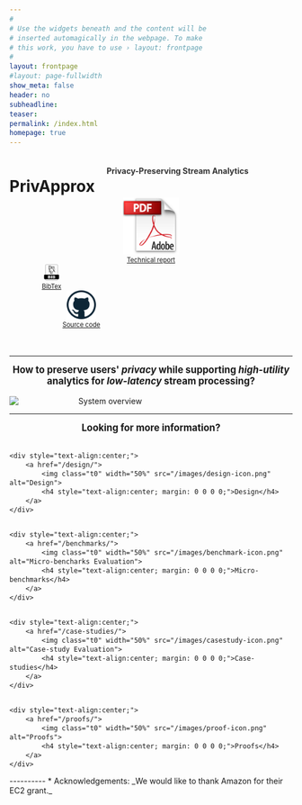 ```yaml
---
#
# Use the widgets beneath and the content will be
# inserted automagically in the webpage. To make
# this work, you have to use › layout: frontpage
#
layout: frontpage
#layout: page-fullwidth
show_meta: false
header: no
subheadline:
teaser:
permalink: /index.html
homepage: true
---
```

<div class="row">
<div class="large-6 large-push-3 columns" markdown="0">
    <h1 id="privapprox" style="text-align:center; margin-bottom: 2pt;">PrivApprox</h1>
    <h4 style="text-align:center; color: #333;">Privacy-Preserving Stream Analytics</h4>
<br>

</div>
</div>

<!-- <div class="row" style="margin: 0 0 0 0; text-align:center;"> -->
<div class="large-2 large-push-3 columns" markdown="0" style="text-align:center;">
        <a href="https://arxiv.org/abs/1701.05403">
            <img class="t0" width="20%" src="/images/report-icon.png" alt="Technical report">
            <div style="text-align:center; margin: 0 0 0 0; font-size: 0.8em;">Technical report</div>
        </a>
</div>    
<div class="large-2 large-push-3 columns" markdown="0" style="text-align:center;">
        <a href="http://dblp.uni-trier.de/rec/bibtex/journals/corr/QuocBBCFS17">
            <img class="t0" width="20%" src="/images/bibtex-icon.png" alt="Bibtex">
            <div style="text-align:center; margin: 0 0 0 0; font-size: 0.8em;">BibTex</div>
        </a>   
</div>
<div class="large-2 large-push-3 columns" markdown="0" style="text-align:center;">
        <a href="https://bitbucket.org/lequocdo/privapprox">
            <img class="t0" width="20%" src="/images/github-icon.png" alt="Source code">
            <div style="text-align:center; margin: 0 0 0 0; font-size: 0.8em;">Source code</div>
        </a>
</div>
<!-- </div> -->
<div>
<br> <br />
</div>

----------
<!-- <div class="medium-12 medium-pull-12 columns" markdown="1"> -->
<h2 style="text-align:center; margin-top: 0; margin-bottom: 1em; font-size: 1.2em;"> How to preserve users' <i>privacy</i> while supporting <i>high-utility</i> analytics for <i>low-latency</i> stream processing? </h2>


<div style="text-align:center;" class="medium-12 medium-pull-12 columns" markdown="1">
<img class="t20" width="68%" src="{{ site.urlimg }}motivation.jpg" alt="System overview">
</div>

----------
<h2 style="text-align:center; margin-top: 0; margin-bottom: 1em; font-size: 1.2em;">Looking for more information?</h2>
<!-- <div class="medium-12 medium-pull-12 columns" markdown="1">
#### Looking for more information?
</div> -->

<div class="row">
<div class="large-3 columns" markdown="0">

    <div style="text-align:center;">
        <a href="/design/">
            <img class="t0" width="50%" src="/images/design-icon.png" alt="Design">
            <h4 style="text-align:center; margin: 0 0 0 0;">Design</h4>
        </a>
    </div>

</div>

<div class="large-3 columns" markdown="0">

    <div style="text-align:center;">
        <a href="/benchmarks/">
            <img class="t0" width="50%" src="/images/benchmark-icon.png" alt="Micro-bencharks Evaluation">
            <h4 style="text-align:center; margin: 0 0 0 0;">Micro-benchmarks</h4>
        </a>
    </div>

</div><!-- /.large-4.columns -->
<div class="large-3 columns" markdown="0">

    <div style="text-align:center;">
        <a href="/case-studies/">
            <img class="t0" width="50%" src="/images/casestudy-icon.png" alt="Case-study Evaluation">
            <h4 style="text-align:center; margin: 0 0 0 0;">Case-studies</h4>
        </a>
    </div>

</div>
<div class="large-3 columns" markdown="0">

    <div style="text-align:center;">
        <a href="/proofs/">
            <img class="t0" width="50%" src="/images/proof-icon.png" alt="Proofs">
            <h4 style="text-align:center; margin: 0 0 0 0;">Proofs</h4>
        </a>
    </div>

</div>
</div>
----------
* Acknowledgements: _We would like to thank Amazon for their EC2 grant._
